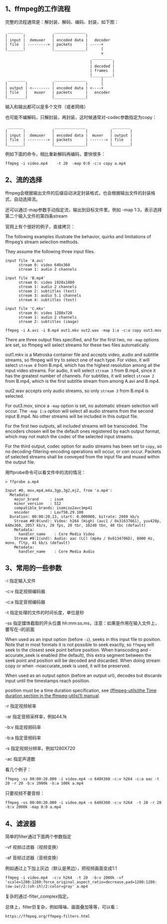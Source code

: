 

## 1、ffmpeg的工作流程

完整的流程通常是：解封装、解码、编码、封装，如下图：

```shell
 _______              ______________
|       |            |              |
| input |  demuxer   | encoded data |   decoder
| file  | ---------> | packets      | -----+
|_______|            |______________|      |
                                           v
                                       _________
                                      |         |
                                      | decoded |
                                      | frames  |
                                      |_________|
 ________             ______________       |
|        |           |              |      |
| output | <-------- | encoded data | <----+
| file   |   muxer   | packets      |   encoder
|________|           |______________|
```

输入和输出都可以是多个文件（或者网络）

也可能不编解码，只解封装，再封装，这时候通常对-codec参数指定为copy：

```shell
 _______              ______________            ________
|       |            |              |          |        |
| input |  demuxer   | encoded data |  muxer   | output |
| file  | ---------> | packets      | -------> | file   |
|_______|            |______________|          |________|
```

例如下面的命令，相比重新解码再编码，要快很多：

```shell
ffmpeg -i video.mp4    -t 20  -map 0:0 -c:v copy a.mp4
```



## 2、流的选择

ffmpeg会根据输出文件的后缀自动决定封装格式，也会根据输出文件的封装格式，自动选择流。

还可以通过-map参数手动指定流，输出到目标文件里。例如 -map 1:3，表示选择第二个输入文件的第四条stream

官网上有个很好的例子，直接拷贝：

The following examples illustrate the behavior, quirks and limitations of ffmpeg’s stream selection methods.

They assume the following three input files.

```shell
input file 'A.avi'
      stream 0: video 640x360
      stream 1: audio 2 channels

input file 'B.mp4'
      stream 0: video 1920x1080
      stream 1: audio 2 channels
      stream 2: subtitles (text)
      stream 3: audio 5.1 channels
      stream 4: subtitles (text)

input file 'C.mkv'
      stream 0: video 1280x720
      stream 1: audio 2 channels
      stream 2: subtitles (image)
```



```shell
ffmpeg -i A.avi -i B.mp4 out1.mkv out2.wav -map 1:a -c:a copy out3.mov
```

There are three output files specified, and for the first two, no `-map` options are set, so ffmpeg will select streams for these two files automatically.

out1.mkv is a Matroska container file and accepts video, audio and subtitle streams, so ffmpeg will try to select one of each type.
For video, it will select `stream 0` from B.mp4, which has the highest resolution among all the input video streams.
For audio, it will select `stream 3` from B.mp4, since it has the greatest number of channels.
For subtitles, it will select `stream 2` from B.mp4, which is the first subtitle stream from among A.avi and B.mp4.

out2.wav accepts only audio streams, so only `stream 3` from B.mp4 is selected.

For out3.mov, since a `-map` option is set, no automatic stream selection will occur. The `-map 1:a` option will select all audio streams from the second input B.mp4. No other streams will be included in this output file.

For the first two outputs, all included streams will be transcoded. The encoders chosen will be the default ones registered by each output format, which may not match the codec of the selected input streams.

For the third output, codec option for audio streams has been set to `copy`, so no decoding-filtering-encoding operations will occur, or *can* occur. Packets of selected streams shall be conveyed from the input file and muxed within the output file.

用ffprobe命令可以看文件中的流的情况：

```
> ffprobe a.mp4

Input #0, mov,mp4,m4a,3gp,3g2,mj2, from 'a.mp4':
  Metadata:
    major_brand     : isom
    minor_version   : 512
    compatible_brands: isomiso2avc1mp41
    encoder         : Lavf58.29.100
  Duration: 00:00:20.13, start: 0.000000, bitrate: 2089 kb/s
    Stream #0:0(und): Video: h264 (High) (avc1 / 0x31637661), yuv420p, 640x360, 2057 kb/s, 20 fps, 20 tbr, 10240 tbn, 40 tbc (default)
    Metadata:
      handler_name    : Core Media Video
    Stream #0:1(und): Audio: aac (LC) (mp4a / 0x6134706D), 8000 Hz, mono, fltp, 41 kb/s (default)
    Metadata:
      handler_name    : Core Media Audio
```



## 3、常用的一些参数

-i 指定输入文件

-c:v  指定视频编码器

-c:a  指定音频编码器

-t 指定处理的文件的时间长度，单位是秒

-ss 指定媒体截取的开头位置 hh:mm:ss.ms，注意：如果是作用在输入文件上，要写在-i的前面

When used as an input option (before `-i`), seeks in this input file to position. Note that in most formats it is not possible to seek exactly, so `ffmpeg` will seek to the closest seek point before position. When transcoding and -accurate_seek is enabled (the default), this extra segment between the seek point and position will be decoded and discarded. When doing stream copy or when -noaccurate_seek is used, it will be preserved.

When used as an output option (before an output url), decodes but discards input until the timestamps reach position.

position must be a time duration specification, see [(ffmpeg-utils)the Time duration section in the ffmpeg-utils(1) manual](https://ffmpeg.org/ffmpeg-utils.html#time-duration-syntax).

-r 指定视频帧率

-ar 指定音频采样率，例如44.1k

-b:v 指定视频码率

-b:a 指定音频码率

-s 指定视频分辨率，例如1280X720

-ac 指定声道数



看几个例子：

```shell
ffmpeg -ss 00:00:20.000 -i video.mp4 -s 640X360 -c:v h264 -c:a aac -t 20 -r 20 -b:v 2000k -b:a 100k a.mp4
```

只要视频不要音频：

```shell
ffmpeg -ss 00:00:20.000 -i video.mp4 -s 640X360 -c:v h264  -t 20 -r 20 -b:v 2000k -map 0:0 a.mp4
```

## 4、滤波器

简单的filter通过下面两个参数指定

-vf 视频过滤器（视频变换）

-af 音频过滤器（音频变换）

例如通过上下加上灰边（默认是黑边），把视频画面变成1:1

```shell
ffmpeg -i video.mp4  -c:v h264  -t 20  -b:v 2000k -vf 'scale=1280:1280:force_original_aspect_ratio=decrease,pad=1280:1280:(ow-iw)/2:(oh-ih)/2:color=gray' a.mp4
```

复杂的通过-filter_complex指定。

总体上，filter巨复杂，例如降噪、画面叠加等等，可以看：

```shell
https://ffmpeg.org/ffmpeg-filters.html
```



